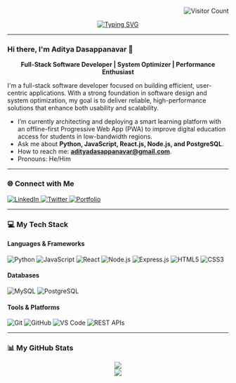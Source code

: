 <p align="right">
  <img src="https://komarev.com/ghpvc/?username=AdityaD28" alt="Visitor Count" />
</p>


<p align="center">
  <a href="https://git.io/typing-svg">
    <img src="https://readme-typing-svg.vercel.app/?font=Fira+Code&size=28&color=3366FF&center=true&vCenter=true&width=800&height=70&lines=Welcome+to+Aditya's+Profile!+👋;Full-Stack+Software+Developer" alt="Typing SVG" />
  </a>
</p>

---

### Hi there, I'm Aditya Dasappanavar 👋

<p align="center">
  <b>Full-Stack Software Developer | System Optimizer | Performance Enthusiast</b>
</p>

I'm a full-stack software developer focused on building efficient, user-centric applications. With a strong foundation in software design and system optimization, my goal is to deliver reliable, high-performance solutions that enhance both usability and scalability.

- I’m currently architecting and deploying a smart learning platform with an offline-first Progressive Web App (PWA) to improve digital education access for students in low-bandwidth regions.
- Ask me about **Python, JavaScript, React.js, Node.js, and PostgreSQL**.
- How to reach me: **adityadasappanavar@gmail.com**.
- Pronouns: He/Him 

---

### 🌐 Connect with Me
<p align="left">
  <a href="https://www.linkedin.com/in/YOUR_LINKEDIN_USERNAME/" target="_blank">
    <img src="https://img.shields.io/badge/LinkedIn-0077B5?style=for-the-badge&logo=linkedin&logoColor=white" alt="LinkedIn"/>
  </a>
  <a href="https://twitter.com/YOUR_TWITTER_USERNAME" target="_blank">
    <img src="https://img.shields.io/badge/Twitter-1DA1F2?style=for-the-badge&logo=twitter&logoColor=white" alt="Twitter"/>
  </a>
  <a href="https://YOUR_PORTFOLIO_LINK" target="_blank">
    <img src="https://img.shields.io/badge/Portfolio-333333?style=for-the-badge&logo=react&logoColor=61DAFB" alt="Portfolio"/>
  </a>
</p>

---

### 💻 My Tech Stack

#### Languages & Frameworks
<p align="left">
  <img src="https://img.shields.io/badge/Python-3776AB?style=for-the-badge&logo=python&logoColor=white" alt="Python"/>
  <img src="https://img.shields.io/badge/JavaScript-F7DF1E?style=for-the-badge&logo=javascript&logoColor=black" alt="JavaScript"/>
  <img src="https://img.shields.io/badge/React-20232A?style=for-the-badge&logo=react&logoColor=61DAFB" alt="React"/>
  <img src="https://img.shields.io/badge/Node.js-339933?style=for-the-badge&logo=nodedotjs&logoColor=white" alt="Node.js"/>
  <img src="https://img.shields.io/badge/Express.js-000000?style=for-the-badge&logo=express&logoColor=white" alt="Express.js"/>
  <img src="https://img.shields.io/badge/HTML5-E34F26?style=for-the-badge&logo=html5&logoColor=white" alt="HTML5"/>
  <img src="https://img.shields.io/badge/CSS3-1572B6?style=for-the-badge&logo=css3&logoColor=white" alt="CSS3"/>
</p>

#### Databases
<p align="left">
  <img src="https://img.shields.io/badge/MySQL-4479A1?style=for-the-badge&logo=mysql&logoColor=white" alt="MySQL"/>
  <img src="https://img.shields.io/badge/PostgreSQL-4169E1?style=for-the-badge&logo=postgresql&logoColor=white" alt="PostgreSQL"/>
</p>

#### Tools & Platforms
<p align="left">
  <img src="https://img.shields.io/badge/Git-F05032?style=for-the-badge&logo=git&logoColor=white" alt="Git"/>
  <img src="https://img.shields.io/badge/GitHub-181717?style=for-the-badge&logo=github&logoColor=white" alt="GitHub"/>
  <img src="https://img.shields.io/badge/VS_Code-007ACC?style=for-the-badge&logo=visual-studio-code&logoColor=white" alt="VS Code"/>
  <img src="https://img.shields.io/badge/REST_APIs-027E8F?style=for-the-badge&logo=api&logoColor=white" alt="REST APIs"/>
</p>

---

### 📊 My GitHub Stats
<p align="center">
  <a href="https://github.com/anuraghazra/github-readme-stats">
    <img align="center" src="https://github-readme-stats.vercel.app/api?username=AdityaD28&show_icons=true&theme=dracula&hide_border=true&include_all_commits=true&count_private=true" />
  </a>
  <br/>
  <a href="https://github.com/anuraghazra/github-readme-stats">
    <img align="center" src="https://github-readme-stats.vercel.app/api/top-langs/?username=AdityaD28&layout=compact&theme=dracula&hide_border=true" />
  </a>
</p>
